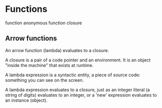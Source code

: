 # Functionsfunctionanonymous functionclosure## Arrow functionsAn arrow function (lambda) evaluates to a closure.A closure is a pair of a code pointer and an environment. It is an object "inside the machine" that exists at runtime.A lambda expression is a syntactic entity, a piece of source code: something you can see on the screen.A lambda expression evaluates to a closure, just as an integer literal (a string of digits) evaluates to an integer, or a 'new' expression evaluates to an instance (object).